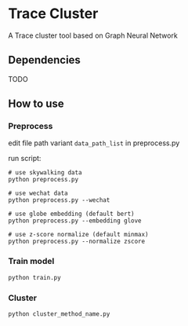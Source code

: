 # Trace Cluster

A Trace cluster tool based on Graph Neural Network

## Dependencies

TODO

## How to use

### Preprocess

edit file path variant `data_path_list` in preprocess.py

run script:

```shell
# use skywalking data
python preprocess.py

# use wechat data
python preprocess.py --wechat

# use globe embedding (default bert)
python preprocess.py --embedding glove

# use z-score normalize (default minmax)
python preprocess.py --normalize zscore
```

### Train model

```python
python train.py
```

### Cluster

```shell
python cluster_method_name.py
```